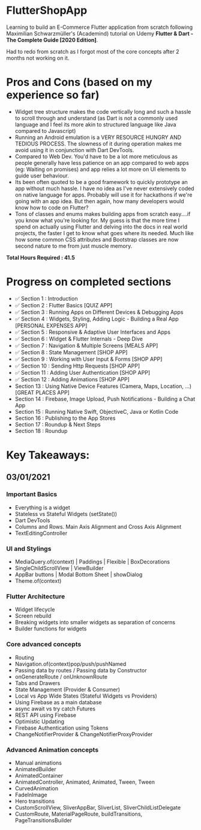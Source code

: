 # FlutterShopApp

Learning to build an E-Commerce Flutter application from scratch following Maximilian Schwarzmüller's (Academind) tutorial on Udemy **Flutter & Dart - The Complete Guide [2020 Edition]**.

Had to redo from scratch as I forgot most of the core concepts after 2 months not working on it.

# Pros and Cons (based on my experience so far)
- Widget tree structure makes the code vertically long and such a hassle to scroll through and understand (as Dart is not a commonly used language and I feel its more akin to structured language like Java compared to Javascript)
- Running an Android emulation is a VERY RESOURCE HUNGRY AND TEDIOUS PROCESS. The slowness of it during operation makes me avoid using it in conjunction with Dart DevTools.
- Compared to Web Dev. You'd have to be a lot more meticulous as people generally have less patience on an app compared to web apps (eg: Waiting on promises) and app relies a lot more on UI elements to guide user behaviour.
- Its been often quoted to be a good framework to quickly prototype an app without much hassle. I have no idea as I've never extensively coded on native language for apps. Probably will use it for hackathons if we're going with an app idea. But then again, how many developers would know how to code on Flutter?
- Tons of classes and enums makes building apps from scratch easy....if you know what you're looking for. My guess is that the more time I spend on actually using Flutter and delving into the docs in real world projects, the faster I get to know what goes where its needed. Much like how some common CSS attributes and Bootstrap classes are now second nature to me from just muscle memory.

**Total Hours Required : 41.5**

# Progress on completed sections
- ✅ Section 1 : Introduction
- ✅ Section 2 : Flutter Basics [QUIZ APP]
- ✅ Section 3 : Running Apps on Different Devices & Debugging Apps
- ✅ Section 4 : Widgets, Styling, Adding Logic - Building a Real App [PERSONAL EXPENSES APP]
- ✅ Section 5 : Responsive & Adaptive User Interfaces and Apps
- ✅ Section 6 : Widget & Flutter Internals - Deep Dive
- ✅ Section 7 : Navigation & Multiple Screens [MEALS APP]
- ✅ Section 8 : State Management [SHOP APP]
- ✅ Section 9 : Working with User Input & Forms [SHOP APP]
- ✅ Section 10 : Sending Http Requests [SHOP APP]
- ✅ Section 11 : Adding User Authentication [SHOP APP]
- ✅ Section 12 : Adding Animations [SHOP APP]
- Section 13 : Using Native Device Features (Camera, Maps, Location, ...) [GREAT PLACES APP]
- Section 14 : Firebase, Image Upload, Push Notifications - Building a Chat App
- Section 15 : Running Native Swift, ObjectiveC, Java or Kotlin Code
- Section 16 : Publishing to the App Stores
- Section 17 : Roundup & Next Steps
- Section 18 : Roundup

# Key Takeaways:
## 03/01/2021

### Important Basics
- Everything is a widget
- Stateless vs Stateful Widgets (setState())
- Dart DevTools
- Columns and Rows. Main Axis Alignment and Cross Axis Alignment
- TextEditingController

### UI and Stylings
- MediaQuery.of(context) | Paddings | Flexible | BoxDecorations
- SingleChildScrollView | ViewBuilder
- AppBar buttons | Modal Bottom Sheet | showDialog
- Theme.of(context)

### Flutter Architecture
- Widget lifecycle
- Screen rebuild
- Breaking widgets into smaller widgets as separation of concerns
- Builder functions for widgets

### Core advanced concepts
- Routing
- Navigation.of(context)pop/push/pushNamed
- Passing data by routes / Passing data by Constructor
- onGenerateRoute / onUnknownRoute
- Tabs and Drawers
- State Management (Provider & Consumer)
- Local vs App Wide States (Stateful Widgets vs Providers)
- Using Firebase as a main database
- async await vs try catch Futures
- REST API using Firebase
- Optimistic Updating
- Firebase Authentication using Tokens
- ChangeNotifierProvider & ChangeNotifierProxyProvider

### Advanced Animation concepts
- Manual animations
- AnimatedBuilder
- AnimatedContainer
- AnimatedController, Animated<Size>, Animated<Offset>, Tween<Size>, Tween<Offset>
- CurvedAnimation
- FadeInImage
- Hero transitions
- CustomScrollView, SliverAppBar, SliverList, SliverChildListDelegate
- CustomRoute, MaterialPageRoute, buildTransitions, PageTransitionsBuilder
